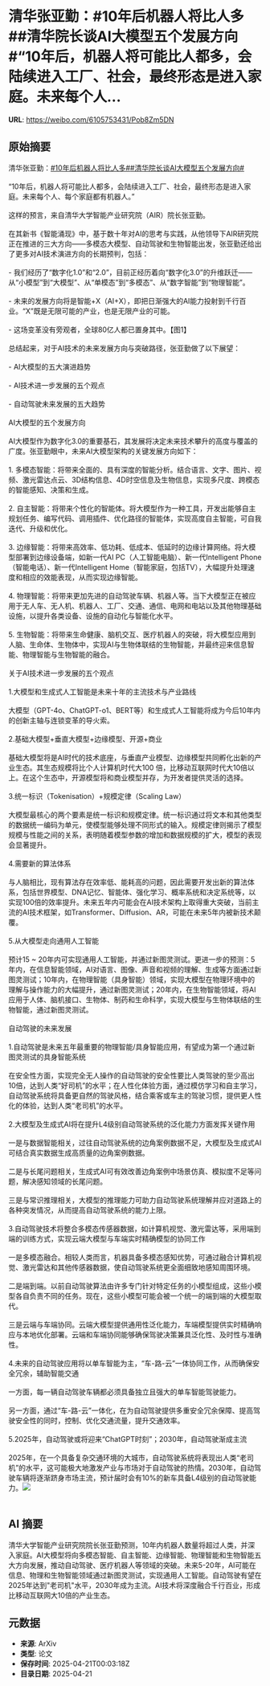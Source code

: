 # 清华张亚勤：#10年后机器人将比人多##清华院长谈AI大模型五个发展方向#“10年后，机器人将可能比人都多，会陆续进入工厂、社会，最终形态是进入家庭。未来每个人...

**URL**: https://weibo.com/6105753431/Pob8Zm5DN

## 原始摘要

清华张亚勤：<a href="https://m.weibo.cn/search?containerid=231522type%3D1%26t%3D10%26q%3D%2310%E5%B9%B4%E5%90%8E%E6%9C%BA%E5%99%A8%E4%BA%BA%E5%B0%86%E6%AF%94%E4%BA%BA%E5%A4%9A%23&amp;extparam=%2310%E5%B9%B4%E5%90%8E%E6%9C%BA%E5%99%A8%E4%BA%BA%E5%B0%86%E6%AF%94%E4%BA%BA%E5%A4%9A%23" data-hide=""><span class="surl-text">#10年后机器人将比人多#</span></a><a href="https://m.weibo.cn/search?containerid=231522type%3D1%26t%3D10%26q%3D%23%E6%B8%85%E5%8D%8E%E9%99%A2%E9%95%BF%E8%B0%88AI%E5%A4%A7%E6%A8%A1%E5%9E%8B%E4%BA%94%E4%B8%AA%E5%8F%91%E5%B1%95%E6%96%B9%E5%90%91%23&amp;extparam=%23%E6%B8%85%E5%8D%8E%E9%99%A2%E9%95%BF%E8%B0%88AI%E5%A4%A7%E6%A8%A1%E5%9E%8B%E4%BA%94%E4%B8%AA%E5%8F%91%E5%B1%95%E6%96%B9%E5%90%91%23" data-hide=""><span class="surl-text">#清华院长谈AI大模型五个发展方向#</span></a><br><br>“10年后，机器人将可能比人都多，会陆续进入工厂、社会，最终形态是进入家庭。未来每个人、每个家庭都有机器人。”<br><br>这样的预言，来自清华大学智能产业研究院（AIR）院长张亚勤。<br><br>在其新书《智能涌现》中，基于数十年对AI的思考与实践，从他领导下AIR研究院正在推进的三大方向——多模态大模型、自动驾驶和生物智能出发，张亚勤还给出了更多对AI技术演进方向的长期预判，包括：<br><br>- 我们经历了“数字化1.0”和“2.0”，目前正经历着向“数字化3.0”的升维跃迁——从“小模型”到“大模型”、从“单模态”到“多模态”、从“数字智能”到“物理智能”。<br>    <br>- 未来的发展方向将是智能+X（AI+X），即把日渐强大的AI能力投射到千行百业。“X”既是无限可能的产业，也是无限产业的可能。<br>    <br>- 这场变革没有旁观者，全球80亿人都已置身其中。【图1】<br><br>总结起来，对于AI技术的未来发展方向与突破路径，张亚勤做了以下展望：<br><br>- AI大模型的五大演进趋势<br>    <br>- AI技术进一步发展的五个观点<br>    <br>- 自动驾驶未来发展的五大趋势<br><br>AI大模型的五个发展方向<br><br>AI大模型作为数字化3.0的重要基石，其发展将决定未来技术攀升的高度与覆盖的广度。张亚勤眼中，未来AI大模型架构的关键发展方向如下：<br><br>1. 多模态智能：将带来全面的、具有深度的智能分析。结合语言、文字、图片、视频、激光雷达点云、3D结构信息、4D时空信息及生物信息，实现多尺度、跨模态的智能感知、决策和生成。<br>    <br>2. 自主智能：将带来个性化的智能体。将大模型作为一种工具，开发出能够自主规划任务、编写代码、调用插件、优化路径的智能体，实现高度自主智能，可自我迭代、升级和优化。<br>    <br>3. 边缘智能：将带来高效率、低功耗、低成本、低延时的边缘计算网络。将大模型部署到边缘设备端，如新一代AI PC（人工智能电脑）、新一代Intelligent Phone（智能电话）、新一代Intelligent Home（智能家庭，包括TV），大幅提升处理速度和相应的效能表现，从而实现边缘智能。<br>    <br>4. 物理智能：将带来更加先进的自动驾驶车辆、机器人等。当下大模型正在被应用于无人车、无人机、机器人、工厂、交通、通信、电网和电站以及其他物理基础设施，以提升各类设备、设施的自动化与智能化水平。<br>    <br>5. 生物智能：将带来生命健康、脑机交互、医疗机器人的突破，将大模型应用到人脑、生命体、生物体中，实现AI与生物体联结的生物智能，并最终迎来信息智能、物理智能与生物智能的融合。<br>    <br>关于AI技术进一步发展的五个观点<br><br>1.大模型和生成式人工智能是未来十年的主流技术与产业路线<br><br>大模型（GPT-4o、ChatGPT-o1、BERT等）和生成式人工智能将成为今后10年内的创新主轴与连锁变革的导火索。<br><br>2.基础大模型+垂直大模型+边缘模型、开源+商业<br><br>基础大模型将是AI时代的技术底座，与垂直产业模型、边缘模型共同孵化出新的产业生态。其生态规模将比个人计算机时代大100 倍，比移动互联网时代大10倍以上。在这个生态中，开源模型将和商业模型并存，为开发者提供灵活的选择。<br><br>3.统一标识（Tokenisation）+规模定律（Scaling Law）<br><br>大模型最核心的两个要素是统一标识和规模定律。统一标识通过将文本和其他类型的数据统一编码为单元，使模型能够处理不同形式的输入。规模定律则揭示了模型规模与性能之间的关系，表明随着模型参数的增加和数据规模的扩大，模型的表现会显著提升。<br><br>4.需要新的算法体系<br><br>与人脑相比，现有算法存在效率低、能耗高的问题，因此需要开发出新的算法体系，包括世界模型、DNA记忆、智能体、强化学习、概率系统和决定系统等，以实现100倍的效率提升。未来五年内可能会在AI技术架构上取得重大突破，当前主流的AI技术框架，如Transformer、Diffusion、AR，可能在未来5年内被新技术颠覆。<br><br>5.从大模型走向通用人工智能<br><br>预计15 ~ 20年内可实现通用人工智能，并通过新图灵测试。更进一步的预测：5年内，在信息智能领域，AI对语言、图像、声音和视频的理解、生成等方面通过新图灵测试；10年内，在物理智能（具身智能）领域，实现大模型在物理环境中的理解与操作能力的大幅提升，通过新图灵测试；20年内，在生物智能领域，将AI应用于人体、脑机接口、生物体、制药和生命科学，实现大模型与生物体联结的生物智能，通过新图灵测试。<br><br>自动驾驶的未来发展<br><br>1.自动驾驶是未来五年最重要的物理智能/具身智能应用，有望成为第一个通过新图灵测试的具身智能系统<br><br>在安全性方面，实现完全无人操作的自动驾驶的安全性要比人类驾驶的至少高出10倍，达到人类“好司机”的水平；在人性化体验方面，通过模仿学习和自主学习，自动驾驶系统将具备更自然的驾驶风格，结合乘客或车主的驾驶习惯，提供更人性化的体验，达到人类“老司机”的水平。<br><br>2.大模型及生成式AI将在提升L4级别自动驾驶系统的泛化能力方面发挥关键作用<br><br>一是与数据智能相关，过往自动驾驶系统的边角案例数据不足，大模型及生成式AI可结合真实数据生成高质量的边角案例数据。<br><br>二是与长尾问题相关，生成式AI可有效改善边角案例中场景仿真、模拟度不足等问题，解决感知领域的长尾问题。<br><br>三是与常识推理相关，大模型的推理能力可助力自动驾驶系统理解并应对道路上的各种突发情况，从而提高自动驾驶系统的能力上限。<br><br>3.自动驾驶技术将整合多模态传感器数据，如计算机视觉、激光雷达等，采用端到端的训练方式，实现云端大模型与车端实时精确模型的协同工作<br><br>一是多模态融合。相较人类而言，机器具备多模态感知优势，可通过融合计算机视觉、激光雷达和其他传感器数据，使自动驾驶系统更全面细致地感知周围环境。<br><br>二是端到端。以前自动驾驶算法由许多专门针对特定任务的小模型组成，这些小模型各自负责不同的任务。现在，这些小模型可能会被一个统一的端到端的大模型取代。<br><br>三是云端与车端协同。云端大模型提供通用性泛化能力，车端模型提供实时精确响应与本地优化部署。云端和车端协同能够确保驾驶决策兼具泛化性、及时性与准确性。<br><br>4.未来的自动驾驶应用将以单车智能为主，“车-路-云”一体协同工作，从而确保安全冗余，辅助智能交通<br><br>一方面，每一辆自动驾驶车辆都必须具备独立且强大的单车智能驾驶能力。<br><br>另一方面，通过“车-路-云”一体化，在为自动驾驶提供多重安全冗余保障、提高驾驶安全性的同时，控制、优化交通流量，提升交通效率。<br><br>5.2025年，自动驾驶或将迎来“ChatGPT时刻”；2030年，自动驾驶渐成主流<br><br>2025年，在一个具备复杂交通环境的大城市，自动驾驶系统将表现出人类“老司机”的水平，这可能极大地激发产业与市场对于自动驾驶的热情。2030年，自动驾驶车辆将逐渐跻身市场主流，预计届时会有10%的新车具备L4级别的自动驾驶能力。<img style="" src="https://tvax1.sinaimg.cn/large/006Fd7o3gy1i0nmelwuwqj30ek0lgajf.jpg" referrerpolicy="no-referrer"><br><br>

## AI 摘要

清华大学智能产业研究院院长张亚勤预测，10年内机器人数量将超过人类，并深入家庭。AI大模型将向多模态智能、自主智能、边缘智能、物理智能和生物智能五大方向发展，推动自动驾驶、医疗机器人等领域的突破。未来5-20年，AI可能在信息、物理和生物智能领域通过新图灵测试，实现通用人工智能。自动驾驶有望在2025年达到"老司机"水平，2030年成为主流。AI技术将深度融合千行百业，形成比移动互联网大10倍的产业生态。

## 元数据

- **来源**: ArXiv
- **类型**: 论文
- **保存时间**: 2025-04-21T00:03:18Z
- **目录日期**: 2025-04-21
